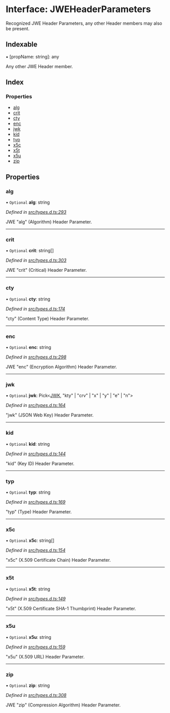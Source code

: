 # Interface: JWEHeaderParameters

Recognized JWE Header Parameters, any other Header members
may also be present.

## Indexable

▪ [propName: string]: any

Any other JWE Header member.

## Index

### Properties

* [alg](_types_d_.jweheaderparameters.md#alg)
* [crit](_types_d_.jweheaderparameters.md#crit)
* [cty](_types_d_.jweheaderparameters.md#cty)
* [enc](_types_d_.jweheaderparameters.md#enc)
* [jwk](_types_d_.jweheaderparameters.md#jwk)
* [kid](_types_d_.jweheaderparameters.md#kid)
* [typ](_types_d_.jweheaderparameters.md#typ)
* [x5c](_types_d_.jweheaderparameters.md#x5c)
* [x5t](_types_d_.jweheaderparameters.md#x5t)
* [x5u](_types_d_.jweheaderparameters.md#x5u)
* [zip](_types_d_.jweheaderparameters.md#zip)

## Properties

### alg

• `Optional` **alg**: string

*Defined in [src/types.d.ts:293](https://github.com/panva/jose/blob/v3.1.2/src/types.d.ts#L293)*

JWE "alg" (Algorithm) Header Parameter.

___

### crit

• `Optional` **crit**: string[]

*Defined in [src/types.d.ts:303](https://github.com/panva/jose/blob/v3.1.2/src/types.d.ts#L303)*

JWE "crit" (Critical) Header Parameter.

___

### cty

• `Optional` **cty**: string

*Defined in [src/types.d.ts:174](https://github.com/panva/jose/blob/v3.1.2/src/types.d.ts#L174)*

"cty" (Content Type) Header Parameter.

___

### enc

• `Optional` **enc**: string

*Defined in [src/types.d.ts:298](https://github.com/panva/jose/blob/v3.1.2/src/types.d.ts#L298)*

JWE "enc" (Encryption Algorithm) Header Parameter.

___

### jwk

• `Optional` **jwk**: Pick\<[JWK](_types_d_.jwk.md), \"kty\" \| \"crv\" \| \"x\" \| \"y\" \| \"e\" \| \"n\">

*Defined in [src/types.d.ts:164](https://github.com/panva/jose/blob/v3.1.2/src/types.d.ts#L164)*

"jwk" (JSON Web Key) Header Parameter.

___

### kid

• `Optional` **kid**: string

*Defined in [src/types.d.ts:144](https://github.com/panva/jose/blob/v3.1.2/src/types.d.ts#L144)*

"kid" (Key ID) Header Parameter.

___

### typ

• `Optional` **typ**: string

*Defined in [src/types.d.ts:169](https://github.com/panva/jose/blob/v3.1.2/src/types.d.ts#L169)*

"typ" (Type) Header Parameter.

___

### x5c

• `Optional` **x5c**: string[]

*Defined in [src/types.d.ts:154](https://github.com/panva/jose/blob/v3.1.2/src/types.d.ts#L154)*

"x5c" (X.509 Certificate Chain) Header Parameter.

___

### x5t

• `Optional` **x5t**: string

*Defined in [src/types.d.ts:149](https://github.com/panva/jose/blob/v3.1.2/src/types.d.ts#L149)*

"x5t" (X.509 Certificate SHA-1 Thumbprint) Header Parameter.

___

### x5u

• `Optional` **x5u**: string

*Defined in [src/types.d.ts:159](https://github.com/panva/jose/blob/v3.1.2/src/types.d.ts#L159)*

"x5u" (X.509 URL) Header Parameter.

___

### zip

• `Optional` **zip**: string

*Defined in [src/types.d.ts:308](https://github.com/panva/jose/blob/v3.1.2/src/types.d.ts#L308)*

JWE "zip" (Compression Algorithm) Header Parameter.
